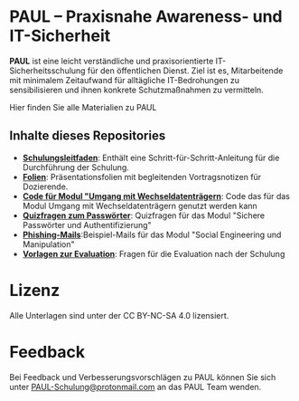 # PAUL – Praxisnahe Awareness- und IT-Sicherheit

**PAUL** ist eine leicht verständliche und praxisorientierte IT-Sicherheitsschulung für den öffentlichen Dienst. Ziel ist es, Mitarbeitende mit minimalem Zeitaufwand für alltägliche IT-Bedrohungen zu sensibilisieren und ihnen konkrete Schutzmaßnahmen zu vermitteln.

Hier finden Sie alle Materialien zu PAUL

## Inhalte dieses Repositories

- **[Schulungsleitfaden](https://github.com/PAUL-Schulung/PAUL/raw/refs/heads/main/Schulungsleitfaden.docx)**: Enthält eine Schritt-für-Schritt-Anleitung für die Durchführung der Schulung.
- **[Folien](https://github.com/PAUL-Schulung/PAUL/raw/refs/heads/main/PAUL_Awareness-%20und%20IT-Sicherheitsschulung.pptx)**: Präsentationsfolien mit begleitenden Vortragsnotizen für Dozierende.
- **[Code für Modul "Umgang mit Wechseldatenträgern](https://github.com/PAUL-Schulung/PAUL/tree/main/Code%20Modul%20Datentr%C3%A4ger)**: Code das für das Modul Umgang mit Wechseldatenträgern genutzt werden kann
- **[Quizfragen zum Passwörter](https://github.com/PAUL-Schulung/PAUL/raw/refs/heads/main/Quiz%20Modul%20Passwortsicherheit.odt)**: Quizfragen für das Modul "Sichere Passwörter und Authentifizierung"
- **[Phishing-Mails](https://github.com/PAUL-Schulung/PAUL/tree/main/Phishing%20Mails)**:Beispiel-Mails für das Modul "Social Engineering und Manipulation"
- **[Vorlagen zur Evaluation](https://github.com/PAUL-Schulung/PAUL/raw/refs/heads/main/Vorlage_Evaluation.odt)**: Fragen für die Evaluation nach der Schulung

# Lizenz

Alle Unterlagen sind unter der CC BY-NC-SA 4.0 lizensiert.

# Feedback

Bei Feedback und Verbesserungsvorschlägen zu PAUL können Sie sich unter [PAUL-Schulung@protonmail.com](PAUL-Schulung@protonmail.com) an das PAUL Team wenden.
